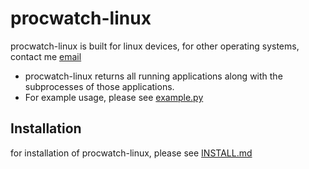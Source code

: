 # procwatch-linux
procwatch-linux is built for linux devices, for other operating systems, contact me [email](mailto:scared%40tuta.io)

- procwatch-linux returns all running applications along with the subprocesses of those applications.
- For example usage, please see [example.py](https://github.com/scaredos/procwatch/blob/main/example/example.py)

## Installation
for installation of procwatch-linux, please see [INSTALL.md](https://github.com/scaredos/procwatch/blob/main/INSTALL.md)
